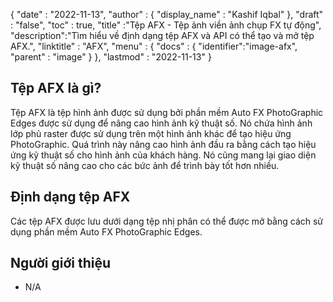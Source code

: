 {
  "date" : "2022-11-13",
  "author" : {
    "display_name" : "Kashif Iqbal"
},
  "draft" : "false",
  "toc" : true,
  "title" :"Tệp AFX - Tệp ảnh viền ảnh chụp FX tự động",
  "description":"Tìm hiểu về định dạng tệp AFX và API có thể tạo và mở tệp AFX.",
  "linktitle" : "AFX",
  "menu" : {
    "docs" : {
      "identifier":"image-afx",
      "parent" : "image"
}
},
  "lastmod" : "2022-11-13"
}

## Tệp AFX là gì?

Tệp AFX là tệp hình ảnh được sử dụng bởi phần mềm Auto FX PhotoGraphic Edges được sử dụng để nâng cao hình ảnh kỹ thuật số. Nó chứa hình ảnh lớp phủ raster được sử dụng trên một hình ảnh khác để tạo hiệu ứng PhotoGraphic. Quá trình này nâng cao hình ảnh đầu ra bằng cách tạo hiệu ứng kỹ thuật số cho hình ảnh của khách hàng. Nó cũng mang lại giao diện kỹ thuật số nâng cao cho các bức ảnh để trình bày tốt hơn nhiều.

## Định dạng tệp AFX

Các tệp AFX được lưu dưới dạng tệp nhị phân có thể được mở bằng cách sử dụng phần mềm Auto FX PhotoGraphic Edges.

## Người giới thiệu

* N/A

